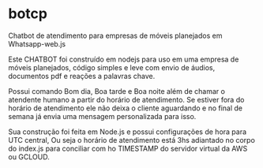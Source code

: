 # botcp
Chatbot de atendimento para empresas de móveis planejados em Whatsapp-web.js

Este CHATBOT foi construído em nodejs para uso em uma empresa de móveis planejados, código simples e leve com envio de áudios, documentos pdf e reações a palavras chave. 

Possui comando Bom dia, Boa tarde e Boa noite além de chamar o atendente humano a partir do horário de atendimento. Se estiver fora do horário de atendimento ele não deixa o cliente aguardando e no final de semana já envia uma mensagem personalizada para isso.

Sua construção foi feita em Node.js e possui configurações de hora para UTC central, Ou seja o horário de atendimento está 3hs adiantado no corpo do index.js para conciliar com ho TIMESTAMP do servidor virtual da AWS ou GCLOUD.
